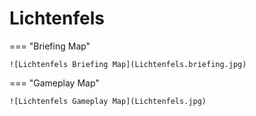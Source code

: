 # Lichtenfels

=== "Briefing Map"

    ![Lichtenfels Briefing Map](Lichtenfels.briefing.jpg)

=== "Gameplay Map"

    ![Lichtenfels Gameplay Map](Lichtenfels.jpg)
